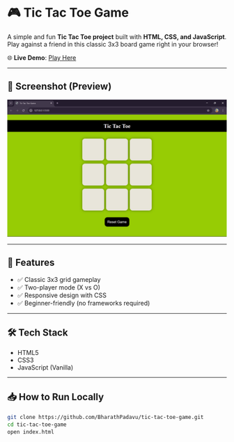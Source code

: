 # 🎮 Tic Tac Toe Game  

A simple and fun **Tic Tac Toe project** built with **HTML, CSS, and JavaScript**.  
Play against a friend in this classic 3x3 board game right in your browser!  

🌐 **Live Demo**: [Play Here](https://BharathPadavu.github.io/tic-tac-toe-game)  

---

## 📸 Screenshot (Preview)
![Tic Tac Toe Game](Screenshots/tic-tac-toe-empty-board.png "Tic Tac Toe main screenshot with empty 3x3 board")

---

## 🚀 Features
- ✅ Classic 3x3 grid gameplay  
- ✅ Two-player mode (X vs O)  
- ✅ Responsive design with CSS  
- ✅ Beginner-friendly (no frameworks required)  

---

## 🛠️ Tech Stack
- HTML5  
- CSS3  
- JavaScript (Vanilla)

---

## 📥 How to Run Locally
```bash
git clone https://github.com/BharathPadavu/tic-tac-toe-game.git
cd tic-tac-toe-game
open index.html
